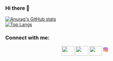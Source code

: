 ### Hi there 👋

[![Anurag's GitHub stats](https://github-readme-stats.vercel.app/api?username=saiber-elite&theme=merko)](https://github.com/anuraghazra/github-readme-stats)
<br>
[![Top Langs](https://github-readme-stats.vercel.app/api/top-langs/?username=saiber-elite&theme=merko)](https://github.com/anuraghazra/github-readme-stats)
<h3 align="left">Connect with me:</h3>
<p align="center">
<a href="your link" target="blank" ><img align="center" src="https://cdn.jsdelivr.net/npm/simple-icons@3.0.1/icons/twitter.svg" alt="" height="30" width="40" /></a>
<a href="your link" target="blank"><img align="center" src="https://cdn.jsdelivr.net/npm/simple-icons@3.0.1/icons/gmail.svg" alt="" height="30" width="40" /></a>
<a href="https://www.instagram.com/jalile_tao_/" target="blank"><img align="center" src="https://cdn.jsdelivr.net/npm/simple-icons@3.0.1/icons/instagram.svg" alt="" height="30" width="40" /></a>
<a href="your link" target="blank"><svg xmlns="http://www.w3.org/2000/svg" width="1em" height="1em" viewBox="0 0 256 256"><g fill="none"><rect width="256" height="256" fill="url(#skillIconsInstagram0)" rx="60"/><rect width="256" height="256" fill="url(#skillIconsInstagram1)" rx="60"/><path fill="#fff" d="M128.009 28c-27.158 0-30.567.119-41.233.604c-10.646.488-17.913 2.173-24.271 4.646c-6.578 2.554-12.157 5.971-17.715 11.531c-5.563 5.559-8.98 11.138-11.542 17.713c-2.48 6.36-4.167 13.63-4.646 24.271c-.477 10.667-.602 14.077-.602 41.236s.12 30.557.604 41.223c.49 10.646 2.175 17.913 4.646 24.271c2.556 6.578 5.973 12.157 11.533 17.715c5.557 5.563 11.136 8.988 17.709 11.542c6.363 2.473 13.631 4.158 24.275 4.646c10.667.485 14.073.604 41.23.604c27.161 0 30.559-.119 41.225-.604c10.646-.488 17.921-2.173 24.284-4.646c6.575-2.554 12.146-5.979 17.702-11.542c5.563-5.558 8.979-11.137 11.542-17.712c2.458-6.361 4.146-13.63 4.646-24.272c.479-10.666.604-14.066.604-41.225s-.125-30.567-.604-41.234c-.5-10.646-2.188-17.912-4.646-24.27c-2.563-6.578-5.979-12.157-11.542-17.716c-5.562-5.562-11.125-8.979-17.708-11.53c-6.375-2.474-13.646-4.16-24.292-4.647c-10.667-.485-14.063-.604-41.23-.604zm-8.971 18.021c2.663-.004 5.634 0 8.971 0c26.701 0 29.865.096 40.409.575c9.75.446 15.042 2.075 18.567 3.444c4.667 1.812 7.994 3.979 11.492 7.48c3.5 3.5 5.666 6.833 7.483 11.5c1.369 3.52 3 8.812 3.444 18.562c.479 10.542.583 13.708.583 40.396c0 26.688-.104 29.855-.583 40.396c-.446 9.75-2.075 15.042-3.444 18.563c-1.812 4.667-3.983 7.99-7.483 11.488c-3.5 3.5-6.823 5.666-11.492 7.479c-3.521 1.375-8.817 3-18.567 3.446c-10.542.479-13.708.583-40.409.583c-26.702 0-29.867-.104-40.408-.583c-9.75-.45-15.042-2.079-18.57-3.448c-4.666-1.813-8-3.979-11.5-7.479s-5.666-6.825-7.483-11.494c-1.369-3.521-3-8.813-3.444-18.563c-.479-10.542-.575-13.708-.575-40.413c0-26.704.096-29.854.575-40.396c.446-9.75 2.075-15.042 3.444-18.567c1.813-4.667 3.983-8 7.484-11.5c3.5-3.5 6.833-5.667 11.5-7.483c3.525-1.375 8.819-3 18.569-3.448c9.225-.417 12.8-.542 31.437-.563zm62.351 16.604c-6.625 0-12 5.37-12 11.996c0 6.625 5.375 12 12 12s12-5.375 12-12s-5.375-12-12-12zm-53.38 14.021c-28.36 0-51.354 22.994-51.354 51.355c0 28.361 22.994 51.344 51.354 51.344c28.361 0 51.347-22.983 51.347-51.344c0-28.36-22.988-51.355-51.349-51.355zm0 18.021c18.409 0 33.334 14.923 33.334 33.334c0 18.409-14.925 33.334-33.334 33.334c-18.41 0-33.333-14.925-33.333-33.334c0-18.411 14.923-33.334 33.333-33.334"/><defs><radialGradient id="skillIconsInstagram0" cx="0" cy="0" r="1" gradientTransform="matrix(0 -253.715 235.975 0 68 275.717)" gradientUnits="userSpaceOnUse"><stop stop-color="#fd5"/><stop offset=".1" stop-color="#fd5"/><stop offset=".5" stop-color="#ff543e"/><stop offset="1" stop-color="#c837ab"/></radialGradient><radialGradient id="skillIconsInstagram1" cx="0" cy="0" r="1" gradientTransform="matrix(22.25952 111.2061 -458.39518 91.75449 -42.881 18.441)" gradientUnits="userSpaceOnUse"><stop stop-color="#3771c8"/><stop offset=".128" stop-color="#3771c8"/><stop offset="1" stop-color="#60f" stop-opacity="0"/></radialGradient></defs></g></svg></a>

</p>
